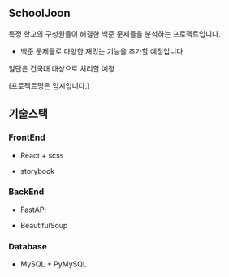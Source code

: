 ## SchoolJoon

특정 학교의 구성원들이 해결한 백준 문제들을 분석하는 프로젝트입니다.

+ 백준 문제들로 다양한 재밌는 기능을 추가할 예정입니다.

일단은 건국대 대상으로 처리할 예정

(프로젝트명은 임시입니다.)

## 기술스택

### FrontEnd

- React + scss

- storybook

### BackEnd

- FastAPI

- BeautifulSoup

### Database

- MySQL + PyMySQL